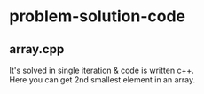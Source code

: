 # problem-solution-code
## array.cpp
  It's solved in single iteration & code is written c++.<br>
  Here you can get 2nd smallest element in an array.
